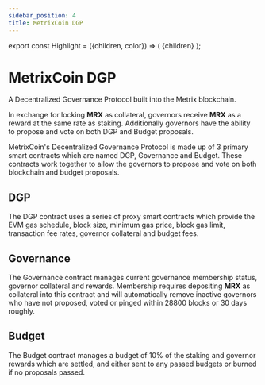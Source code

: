 ```yaml
---
sidebar_position: 4
title: MetrixCoin DGP
---
```


export const Highlight = ({children, color}) => (
<span
style={{color}}>
{children}
</span>
);

# MetrixCoin DGP

A Decentralized Governance Protocol built into the Metrix blockchain.

In exchange for locking <Highlight color="#bf96c6">**MRX**</Highlight> as collateral, governors receive <Highlight color="#bf96c6">**MRX**</Highlight> as a reward at the same rate as staking. Additionally governors have the ability to propose and vote on both DGP and Budget proposals.

MetrixCoin's Decentralized Governance Protocol is made up of 3 primary smart contracts which are named DGP, Governance and Budget. These contracts work together to allow the governors to propose and vote on both blockchain and budget proposals.

## DGP

The DGP contract uses a series of proxy smart contracts which provide the EVM gas schedule, block size, minimum gas price, block gas limit, transaction fee rates, governor collateral and budget fees.

## Governance

The Governance contract manages current governance membership status, governor collateral and rewards. Membership requires depositing <Highlight color="#bf96c6">**MRX**</Highlight> as collateral into this contract and will automatically remove inactive governors who have not proposed, voted or pinged within 28800 blocks or 30 days roughly.

## Budget

The Budget contract manages a budget of 10% of the staking and governor rewards which are settled, and either sent to any passed budgets or burned if no proposals passed.
